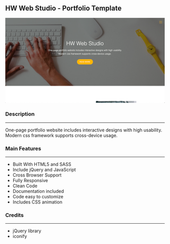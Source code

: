 ## HW Web Studio - Portfolio Template

[![demo](demo.png)](https://erxxx4321.github.io/HW_WebStudio/) <br>

### Description

---

One-page portfolio website includes interactive designs with high usability. Modern css framework supports cross-device usage. <br>

### Main Features

---

-   Built With HTML5 and SASS
-   Include jQuery and JavaScript
-   Cross Browser Support
-   Fully Responsive
-   Clean Code
-   Documentation included
-   Code easy to customize
-   Includes CSS animation <br>

### Credits

---

-   jQuery library
-   iconify
